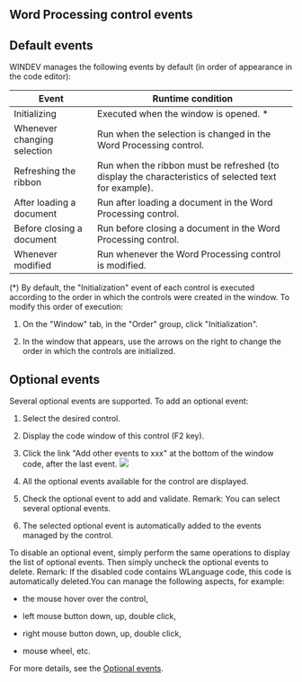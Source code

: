


## Word Processing control events
			



<a name="NOTE1"></a>
<a name="NOTE1_1"></a>


## Default events
<a name="default_events_ELTTEXTE000129"></a>
WINDEV manages the following events by default (in order of appearance in the code editor): 


| Event | Runtime condition |
| --- | --- |
| Initializing | Executed when the window is opened. \* |
| Whenever changing selection | Run when the selection is changed in the Word Processing control. |
| Refreshing the ribbon | Run when the ribbon must be refreshed (to display the characteristics of selected text for example). |
| After loading a document | Run after loading a document in the Word Processing control. |
| Before closing a document | Run before closing a document in the Word Processing control. |
| Whenever modified | Run whenever the Word Processing control is modified. |


(\*) By default, the "Initialization" event of each control is executed according to the order in which the controls were created in the window. To modify this order of execution: 

1. On the "Window" tab, in the "Order" group, click "Initialization".

2. In the window that appears, use the arrows on the right to change the order in which the controls are initialized.




<a name="NOTE2"></a>
<a name="NOTE2_1"></a>


## Optional events
<a name="optional_events_ELTTEXTE000153"></a>
Several optional events are supported.
To add an optional event:

1. Select the desired control.

2. Display the code window of this control (F2 key).

3. Click the link "Add other events to xxx" at the bottom of the window code, after the last event.  ![](https://doc.pcsoft.fr/en-US/images/image.awp?langid=3&name=Traitements_optionnels_WD_OK%20-%20HC%20N%B0001.gif)


4. All the optional events available for the control are displayed. 

5. Check the optional event to add and validate. 
	Remark: You can select several optional events. 

6. The selected optional event is automatically added to the events managed by the control.




To disable an optional event, simply perform the same operations to display the list of optional events. Then simply uncheck the optional events to delete. 
Remark: If the disabled code contains WLanguage code, this code is automatically deleted.You can manage the following aspects, for example:

- the mouse hover over the control,

- left mouse button down, up, double click,

- right mouse button down, up, double click, 

- mouse wheel, etc.




For more details, see the [Optional events](../WDChamp/1014004.md).


